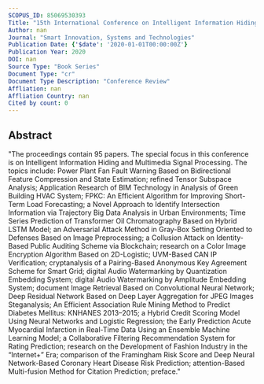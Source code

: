 ```yaml
---
SCOPUS_ID: 85069530393
Title: "15th International Conference on Intelligent Information Hiding and Multimedia Signal Processing, IIH-MSP 2019, held in conjunction with the 12th International Conference on Frontiers of Information Technology, Applications and Tools, FITAT 2019"
Author: nan
Journal: "Smart Innovation, Systems and Technologies"
Publication Date: {'$date': '2020-01-01T00:00:00Z'}
Publication Year: 2020
DOI: nan
Source Type: "Book Series"
Document Type: "cr"
Document Type Description: "Conference Review"
Affliation: nan
Affliation Country: nan
Cited by count: 0
---
```


## Abstract
"The proceedings contain 95 papers. The special focus in this conference is on Intelligent Information Hiding and Multimedia Signal Processing. The topics include: Power Plant Fan Fault Warning Based on Bidirectional Feature Compression and State Estimation; refined Tensor Subspace Analysis; Application Research of BIM Technology in Analysis of Green Building HVAC System; FPKC: An Efficient Algorithm for Improving Short-Term Load Forecasting; a Novel Approach to Identify Intersection Information via Trajectory Big Data Analysis in Urban Environments; Time Series Prediction of Transformer Oil Chromatography Based on Hybrid LSTM Model; an Adversarial Attack Method in Gray-Box Setting Oriented to Defenses Based on Image Preprocessing; a Collusion Attack on Identity-Based Public Auditing Scheme via Blockchain; research on a Color Image Encryption Algorithm Based on 2D-Logistic; UVM-Based CAN IP Verification; cryptanalysis of a Pairing-Based Anonymous Key Agreement Scheme for Smart Grid; digital Audio Watermarking by Quantization Embedding System; digital Audio Watermarking by Amplitude Embedding System; document Image Retrieval Based on Convolutional Neural Network; Deep Residual Network Based on Deep Layer Aggregation for JPEG Images Steganalysis; An Efficient Association Rule Mining Method to Predict Diabetes Mellitus: KNHANES 2013–2015; a Hybrid Credit Scoring Model Using Neural Networks and Logistic Regression; the Early Prediction Acute Myocardial Infarction in Real-Time Data Using an Ensemble Machine Learning Model; a Collaborative Filtering Recommendation System for Rating Prediction; research on the Development of Fashion Industry in the “Internet+” Era; comparison of the Framingham Risk Score and Deep Neural Network-Based Coronary Heart Disease Risk Prediction; attention-Based Multi-fusion Method for Citation Prediction; preface."
